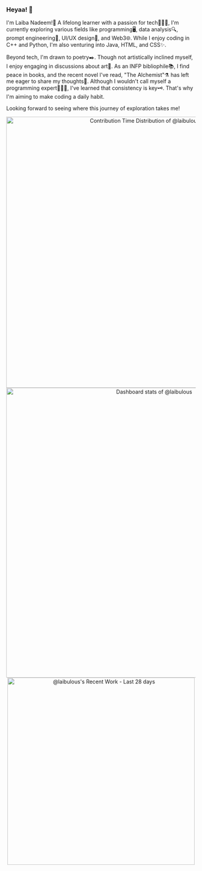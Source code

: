 ### Heyaa! 👋

I'm Laiba Nadeem!🦄 A lifelong learner with a passion for tech👩🏼‍💻, I'm currently exploring various fields like programming🖥️, data analysis🔍, prompt engineering🔨, UI/UX design🏡, and Web3🌐. While I enjoy coding in C++ and Python, I'm also venturing into Java, HTML, and CSS✨.

Beyond tech, I'm drawn to poetry✒️. Though not artistically inclined myself, I enjoy engaging in discussions about art🎨. As an INFP bibliophile📚, I find peace in books, and the recent novel I've read, "The Alchemist"⚗️ has left me eager to share my thoughts💭. Although I wouldn't call myself a programming expert👩🏼‍💻, I've learned that consistency is key🗝️. That's why I'm aiming to make coding a daily habit.

Looking forward to seeing where this journey of exploration takes me!
<!-- Copy-paste in your Readme.md file -->

<a href="https://next.ossinsight.io/widgets/official/analyze-user-contribution-time-distribution?user_id=115396492&period=all_times" target="_blank" style="display: block" align="center">
  <picture>
    <source media="(prefers-color-scheme: dark)" srcset="https://next.ossinsight.io/widgets/official/analyze-user-contribution-time-distribution/thumbnail.png?user_id=115396492&period=all_times&image_size=auto&color_scheme=dark" width="721" height="auto">
    <img alt="Contribution Time Distribution of @laibulous" src="https://next.ossinsight.io/widgets/official/analyze-user-contribution-time-distribution/thumbnail.png?user_id=115396492&period=all_times&image_size=auto&color_scheme=light" width="721" height="auto">
  </picture>
</a>

<!-- Made with [OSS Insight](https://ossinsight.io/) -->

<!-- Copy-paste in your Readme.md file -->

<a href="https://next.ossinsight.io/widgets/official/compose-user-dashboard-stats?user_id=115396492" target="_blank" style="display: block" align="center">
  <picture>
    <source media="(prefers-color-scheme: dark)" srcset="https://next.ossinsight.io/widgets/official/compose-user-dashboard-stats/thumbnail.png?user_id=115396492&image_size=auto&color_scheme=dark" width="771" height="auto">
    <img alt="Dashboard stats of @laibulous" src="https://next.ossinsight.io/widgets/official/compose-user-dashboard-stats/thumbnail.png?user_id=115396492&image_size=auto&color_scheme=light" width="771" height="auto">
  </picture>
</a>

<!-- Made with [OSS Insight](https://ossinsight.io/) -->

<!-- Copy-paste in your Readme.md file -->

<a href="https://next.ossinsight.io/widgets/official/compose-currently-working-on?user_id=115396492&activity_type=all" target="_blank" style="display: block" align="center">
  <picture>
    <source media="(prefers-color-scheme: dark)" srcset="https://next.ossinsight.io/widgets/official/compose-currently-working-on/thumbnail.png?user_id=115396492&activity_type=all&image_size=auto&color_scheme=dark" width="497.5" height="auto">
    <img alt="@laibulous's Recent Work - Last 28 days" src="https://next.ossinsight.io/widgets/official/compose-currently-working-on/thumbnail.png?user_id=115396492&activity_type=all&image_size=auto&color_scheme=light" width="497.5" height="auto">
  </picture>
</a>

<!-- Made with [OSS Insight](https://ossinsight.io/) -->
